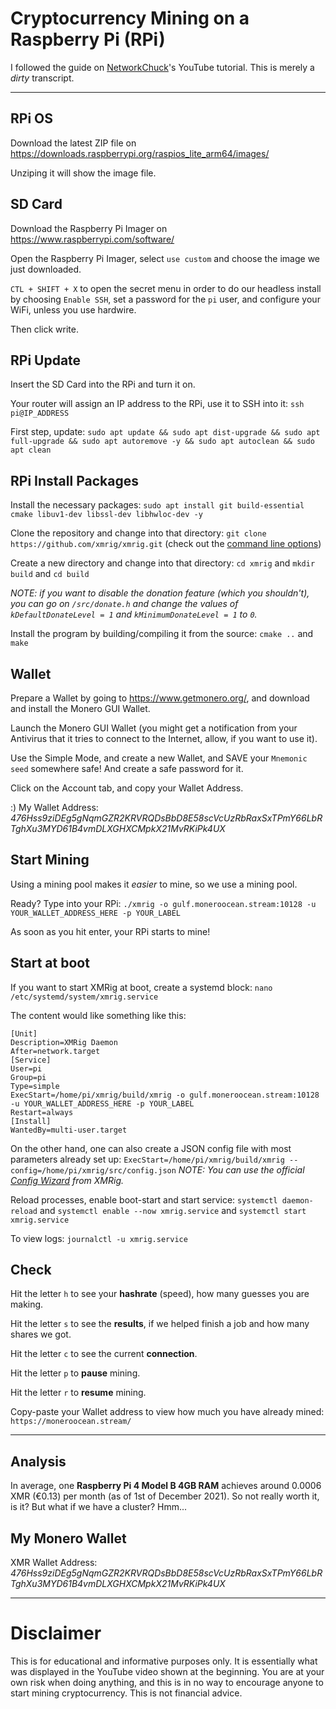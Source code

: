 # Cryptocurrency Mining on a Raspberry Pi (RPi)

I followed the guide on [NetworkChuck](https://youtu.be/hHtGN_JzoP8)'s YouTube tutorial. This is merely a _dirty_ transcript.

* * * * * * * * 

## RPi OS

Download the latest ZIP file on https://downloads.raspberrypi.org/raspios_lite_arm64/images/

Unziping it will show the image file.

## SD Card

Download the Raspberry Pi Imager on https://www.raspberrypi.com/software/

Open the Raspberry Pi Imager, select ```use custom``` and choose the image we just downloaded.

```CTL + SHIFT + X``` to open the secret menu in order to do our headless install by choosing ```Enable SSH```, set a password for the ```pi``` user, and configure your WiFi, unless you use hardwire.

Then click write.

## RPi Update

Insert the SD Card into the RPi and turn it on.

Your router will assign an IP address to the RPi, use it to SSH into it: ```ssh pi@IP_ADDRESS```

First step, update: ```sudo apt update && sudo apt dist-upgrade && sudo apt full-upgrade && sudo apt autoremove -y && sudo apt autoclean && sudo apt clean```

## RPi Install Packages

Install the necessary packages: ```sudo apt install git build-essential cmake libuv1-dev libssl-dev libhwloc-dev -y```

Clone the repository and change into that directory: ```git clone https://github.com/xmrig/xmrig.git``` 
(check out the [command line options](https://xmrig.com/docs/miner/command-line-options))

Create a new directory and change into that directory: ```cd xmrig``` and ```mkdir build``` and ```cd build```

_NOTE: if you want to disable the donation feature (which you shouldn't), you can go on ```/src/donate.h``` and change the values of ```kDefaultDonateLevel = 1``` and ```kMinimumDonateLevel = 1``` to ```0```._

Install the program by building/compiling it from the source: ```cmake ..``` and ```make```

## Wallet

Prepare a Wallet by going to https://www.getmonero.org/, and download and install the Monero GUI Wallet.

Launch the Monero GUI Wallet (you might get a notification from your Antivirus that it tries to connect to the Internet, allow, if you want to use it).

Use the Simple Mode, and create a new Wallet, and SAVE your ```Mnemonic seed``` somewhere safe! And create a safe password for it.

Click on the Account tab, and copy your Wallet Address.

:) My Wallet Address: _476Hss9ziDEg5gNqmGZR2KRVRQDsBbD8E58scVcUzRbRaxSxTPmY66LbRTghXu3MYD61B4vmDLXGHXCMpkX21MvRKiPk4UX_

## Start Mining

Using a mining pool makes it _easier_ to mine, so we use a mining pool.

Ready? Type into your RPi: ```./xmrig -o gulf.moneroocean.stream:10128 -u YOUR_WALLET_ADDRESS_HERE -p YOUR_LABEL```

As soon as you hit enter, your RPi starts to mine!

## Start at boot

If you want to start XMRig at boot, create a systemd block: ```nano /etc/systemd/system/xmrig.service```

The content would like something like this:
```
[Unit]
Description=XMRig Daemon
After=network.target
[Service]
User=pi
Group=pi
Type=simple
ExecStart=/home/pi/xmrig/build/xmrig -o gulf.moneroocean.stream:10128 -u YOUR_WALLET_ADDRESS_HERE -p YOUR_LABEL
Restart=always
[Install]
WantedBy=multi-user.target
```

On the other hand, one can also create a JSON config file with most parameters already set up:
```ExecStart=/home/pi/xmrig/build/xmrig --config=/home/pi/xmrig/src/config.json```
_NOTE: You can use the official [Config Wizard](https://xmrig.com/wizard#start) from XMRig._

Reload processes, enable boot-start and start service: ```systemctl daemon-reload``` and ```systemctl enable --now xmrig.service``` and ```systemctl start xmrig.service```

To view logs: ```journalctl -u xmrig.service```

## Check

Hit the letter ```h``` to see your **hashrate** (speed), how many guesses you are making.

Hit the letter ```s``` to see the **results**, if we helped finish a job and how many shares we got.

Hit the letter ```c``` to see the current **connection**.

Hit the letter ```p``` to **pause** mining.

Hit the letter ```r``` to **resume** mining.

Copy-paste your Wallet address to view how much you have already mined: ```https://moneroocean.stream/```

* * * * * * * * 

## Analysis

In average, one **Raspberry Pi 4 Model B 4GB RAM** achieves around 0.0006 XMR (€0.13) per month (as of 1st of December 2021). 
So not really worth it, is it? But what if we have a cluster? Hmm...

## My Monero Wallet

XMR Wallet Address: _476Hss9ziDEg5gNqmGZR2KRVRQDsBbD8E58scVcUzRbRaxSxTPmY66LbRTghXu3MYD61B4vmDLXGHXCMpkX21MvRKiPk4UX_

* * * * * * * * 

# Disclaimer

This is for educational and informative purposes only. It is essentially what was displayed in the YouTube video shown at the beginning. You are at your own risk when doing anything, and this is in no way to encourage anyone to start mining cryptocurrency. This is not financial advice.
